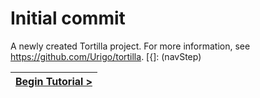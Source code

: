 # Initial commit

A newly created Tortilla project. For more information, see https://github.com/Urigo/tortilla.
[{]: <helper> (navStep)

| [Begin Tutorial >](.tortilla/manuals/views/step1.md) |
|----------------------:|

[}]: #
